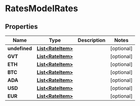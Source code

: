 
# RatesModelRates

## Properties
Name | Type | Description | Notes
------------ | ------------- | ------------- | -------------
**undefined** | [**List&lt;RateItem&gt;**](RateItem.md) |  |  [optional]
**GVT** | [**List&lt;RateItem&gt;**](RateItem.md) |  |  [optional]
**ETH** | [**List&lt;RateItem&gt;**](RateItem.md) |  |  [optional]
**BTC** | [**List&lt;RateItem&gt;**](RateItem.md) |  |  [optional]
**ADA** | [**List&lt;RateItem&gt;**](RateItem.md) |  |  [optional]
**USD** | [**List&lt;RateItem&gt;**](RateItem.md) |  |  [optional]
**EUR** | [**List&lt;RateItem&gt;**](RateItem.md) |  |  [optional]



